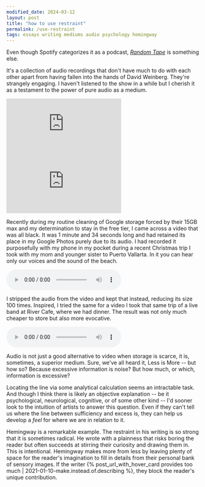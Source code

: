 ```yaml
---
modified_date: 2024-03-12
layout: post
title: "how to use restraint"
permalink: /use-restraint
tags: essays writing mediums audio psychology hemingway
---
```


Even though Spotify categorizes it as a podcast, [_Random Tape_](https://open.spotify.com/show/6YZiV6je3CH8KWk1TcO8tL?si=306eaafdfacf4135) is something else.
<!--more-->
It's a collection of audio recordings that don't have much to do with each other apart from having fallen into the hands of David Weinberg.
They're strangely engaging.
I haven't listened to the show in a while but I cherish it as a testament to the power of pure audio as a medium.

<div id="use-restraint-iframes">
    <iframe src="https://open.spotify.com/embed/episode/5VRm0WCkq5jyZKAJwQ2Ak7?utm_source=generator&theme=0" frameBorder="0" allowfullscreen="" allow="autoplay; clipboard-write; encrypted-media; fullscreen; picture-in-picture" loading="lazy"></iframe>
    <iframe src="https://open.spotify.com/embed/episode/6DMi5pfmhczWFjimkBDHsW?utm_source=generator" frameBorder="0" allowfullscreen="" allow="autoplay; clipboard-write; encrypted-media; fullscreen; picture-in-picture" loading="lazy"></iframe>
</div>

Recently during my routine cleaning of Google storage forced by their 15GB max and my determination to stay in the free tier, I came across a video that was all black.
It was 1 minute and 34 seconds long and had retained its place in my Google Photos purely due to its audio.
I had recorded it purposefully with my phone in my pocket during a recent Christmas trip I took with my mom and younger sister to Puerto Vallarta.
In it you can hear only our voices and the sound of the beach.

<div class="audio-container">
    <audio controls>
    <source src="assets/momRecording.puertoVallarta.xmas2021.m4a" type="audio/mpeg">
    Your browser does not support the audio element.
    </audio>
</div>

I stripped the audio from the video and kept that instead, reducing its size 100 times.
Inspired, I tried the same for a video I took that same trip of a live band at River Cafe, where we had dinner.
The result was not only much cheaper to store but also more evocative.

<div class="audio-container">
    <audio controls>
    <source src="assets/riverCafe.puertoVallarta.xmas2021.m4a" type="audio/mpeg">
    Your browser does not support the audio element.
    </audio>
</div>

Audio is not just a good alternative to video when storage is scarce, it is, sometimes, a superior medium.
Sure, we've all heard it, Less is More -- but how so?
Because excessive information is noise?
But how much, or which, information is excessive?

Locating the line via some analytical calculation seems an intractable task.
And though I think there is likely an objective explanation -- be it psychological, neurological, cognitive, or of some other kind -- I'd sooner look to the intuition of artists to answer this question.
Even if they can't tell us where the line between sufficiency and excess is, they can help us develop a _feel_ for where we are in relation to it.

Hemingway is a remarkable example.
The restraint in his writing is so strong that it is sometimes radical.
He wrote with a plainness that risks boring the reader but often succeeds at stirring their curiosity and drawing them in.
This is intentional.
Hemingway makes more from less by leaving plenty of space for the reader's imagination to fill in details from their personal bank of sensory images.
If the writer {% post_url_with_hover_card provides too much | 2021-01-10-make.instead.of.describing %}, they block the reader's unique contribution.